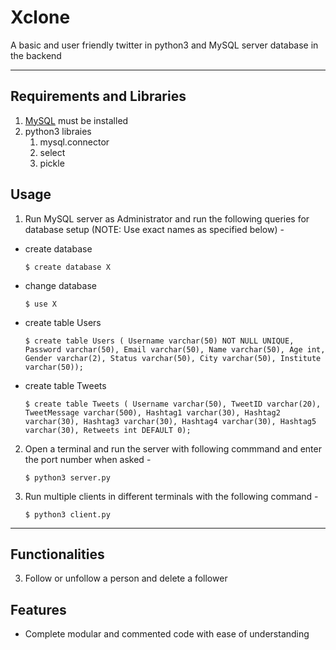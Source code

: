 # Xclone
A basic and user friendly twitter in python3 and MySQL server database in the backend

---

## Requirements and Libraries

1. [MySQL](https://dev.mysql.com/downloads/installer/) must be installed
2. python3 libraies
    1. mysql.connector
    2. select
    3. pickle

## Usage

1. Run MySQL server as Administrator and run the following queries for database setup (NOTE: Use exact names as specified below) -
  - create database

    `$ create database X`<br />
  - change database

    `$ use X`<br />
    
  - create table Users

    `$ create table Users ( Username varchar(50) NOT NULL UNIQUE, Password varchar(50), Email varchar(50), Name varchar(50), Age int, Gender varchar(2), Status varchar(50), City varchar(50), Institute varchar(50));`<br />
    
  - create table Tweets

    `$ create table Tweets ( Username varchar(50), TweetID varchar(20), TweetMessage varchar(500), Hashtag1 varchar(30), Hashtag2 varchar(30), Hashtag3 varchar(30), Hashtag4 varchar(30), Hashtag5 varchar(30), Retweets int DEFAULT 0);`<br />

2. Open a terminal and run the server with following commmand and enter the port number when asked - 

    `$ python3 server.py`

3. Run multiple clients in different terminals with the following command - 

    `$ python3 client.py`

---

## Functionalities
3. Follow or unfollow a person and delete a follower
## Features
- Complete modular and commented code with ease of understanding
